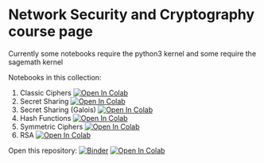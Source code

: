 # Network Security and Cryptography course page

Currently some notebooks require the python3 kernel and some require the sagemath kernel 

Notebooks in this collection:
1. Classic Ciphers [![Open In Colab](https://colab.research.google.com/assets/colab-badge.svg)](https://colab.research.google.com/github/gverticale/network-security-and-cryptography/blob/master/Classic%20ciphers.ipynb)
2. Secret Sharing [![Open In Colab](https://colab.research.google.com/assets/colab-badge.svg)](https://colab.research.google.com/github/gverticale/network-security-and-cryptography/blob/master/Secret%20Sharing.ipynb)
3. Secret Sharing (Galois) [![Open In Colab](https://colab.research.google.com/assets/colab-badge.svg)](https://colab.research.google.com/github/gverticale/network-security-and-cryptography/blob/master/Secret%20Sharing%20(gf).ipynb)
4. Hash Functions [![Open In Colab](https://colab.research.google.com/assets/colab-badge.svg)](https://colab.research.google.com/github/gverticale/network-security-and-cryptography/blob/master/Hash%20Functions.ipynb)
5. Symmetric Ciphers [![Open In Colab](https://colab.research.google.com/assets/colab-badge.svg)](https://colab.research.google.com/github/gverticale/network-security-and-cryptography/blob/master/Symmetric.ipynb)
6. RSA [![Open In Colab](https://colab.research.google.com/assets/colab-badge.svg)](https://colab.research.google.com/github/gverticale/network-security-and-cryptography/blob/master/RSA.ipynb)

Open this repository:
[![Binder](https://mybinder.org/badge_logo.svg)](https://mybinder.org/v2/gh/gverticale/network-security-and-cryptography/HEAD)
[![Open In Colab](https://colab.research.google.com/assets/colab-badge.svg)](https://colab.research.google.com/github/gverticale/network-security-and-cryptography/blob/master)